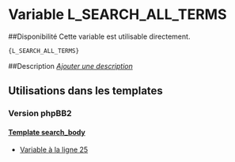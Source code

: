 # Variable L_SEARCH_ALL_TERMS

##Disponibilité
Cette variable est utilisable directement.

```html
{L_SEARCH_ALL_TERMS}
```

##Description
[*Ajouter une description*](https://fa-tvars.appspot.com/var/L_SEARCH_ALL_TERMS)

## Utilisations dans les templates

### Version phpBB2

#### [Template search_body](subsilver/search_body.md#readme)
* [Variable &agrave; la ligne 25](../subsilver/search_body.tpl#L25)